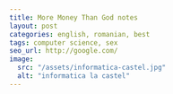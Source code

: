```yaml
---
title: More Money Than God notes
layout: post
categories: english, romanian, best
tags: computer science, sex
seo_url: http://google.com/
image:
  src: "/assets/informatica-castel.jpg"
  alt: "informatica la castel"
---
```

